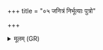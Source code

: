 +++
title = "०५ जनित्रं निर्भूत्याः पुत्रो"

+++
<details><summary>मूलम् (GR)</summary>

(…) जनित्रं निर्भूत्याः पुत्रो (…) । +++(see 1a)+++  
(…) ॥ +++(see 1b)+++
</details>